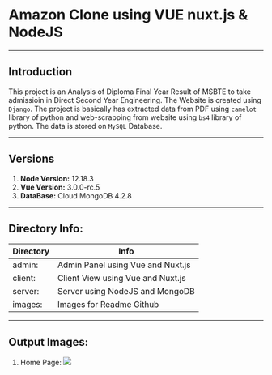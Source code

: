 # Amazon Clone using VUE nuxt.js & NodeJS
***
## Introduction
This project is an Analysis of Diploma Final Year Result of MSBTE to take admissioin in Direct Second Year Engineering. The Website is created using `Django`. The project is basically has extracted data from PDF using `camelot` library of python and web-scrapping from website using `bs4` library of python. The data is stored on `MySQL` Database. 

***
## Versions
1. **Node Version:** 12.18.3 
2. **Vue Version:** 3.0.0-rc.5 
3. **DataBase:** Cloud MongoDB 4.2.8 
 
 ***
## Directory Info:
|Directory|Info|
|---|---|
|admin:|Admin Panel using Vue and Nuxt.js|
|client:|Client View using Vue and Nuxt.js|
|server:|Server using NodeJS and MongoDB|
|images:|Images for Readme Github|

***
## Output Images:
 
1) Home Page: 
![](https://raw.githubusercontent.com/atharvaagrawal/Amazon-Clone-using-vue-nuxt.js-node/master/images/1-HomePage.png)

